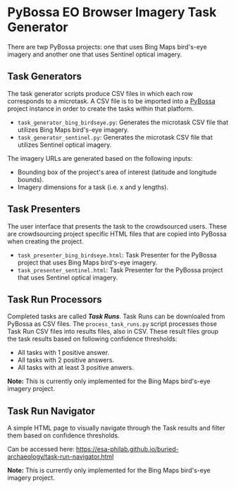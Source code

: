 # PyBossa EO Browser Imagery Task Generator
There are twp PyBossa projects: one that uses Bing Maps bird's-eye imagery and another one that uses Sentinel optical imagery.

## Task Generators
The task generator scripts produce CSV files in which each row corresponds to a microtask. A CSV file is to be imported into a [PyBossa](https://pybossa.com/) project instance in order to create the tasks within that platform.

- `task_generator_bing_birdseye.py`: Generates the microtask CSV file that utilizes Bing Maps bird's-eye imagery. 
- `task_generator_sentinel.py`: Generates the microtask CSV file that utilizes Sentinel optical imagery.

The imagery URLs are generated based on the following inputs:
- Bounding box of the project's area of interest (latitude and longitude bounds).
- Imagery dimensions for a task (i.e. x and y lengths).

## Task Presenters
The user interface that presents the task to the crowdsourced users. These are crowdsourcing project specific HTML files that are copied into PyBossa when creating the project.

- `task_presenter_bing_birdseye.html`: Task Presenter for the PyBossa project that uses Bing Maps bird's-eye imagery. 
- `task_presenter_sentinel.html`: Task Presenter for the PyBossa project that uses Sentinel optical imagery. 

## Task Run Processors
Completed tasks are called ***Task Runs***. Task Runs can be downloaled from PyBossa as CSV files. The `process_task_runs.py` script processes those Task Run CSV files into results files, also in CSV. These result files group the task results based on following confidence thresholds:
- All tasks with 1 positive answer.
- All tasks with 2 positive answers.
- All tasks with at least 3 positive anwers.

**Note:** This is currently only implemented for the Bing Maps bird's-eye imagery project.

## Task Run Navigator
A simple HTML page to visually navigate through the Task results and filter them based on confidence thresholds.

Can be accessed here:
https://esa-philab.github.io/buried-archaeology/task-run-navigator.html

**Note:** This is currently only implemented for the Bing Maps bird's-eye imagery project.
